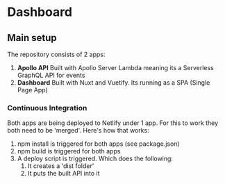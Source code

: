 # Dashboard


## Main setup

The repository consists of 2 apps: 

1. **Apollo API** Built with Apollo Server Lambda meaning its a Serverless GraphQL API for events
2. **Dashboard** Built with Nuxt and Vuetify. Its running as a SPA (Single Page App)

### Continuous Integration

Both apps are being deployed to Netlify under 1 app. For this to work they both need to be 'merged'. Here's how that works:

1. npm install is triggered for both apps (see package.json)
2. npm build is triggered for both apps
3. A deploy script is triggered. Which does the following:
    1. It creates a 'dist folder'
    2. It puts the built API into it



